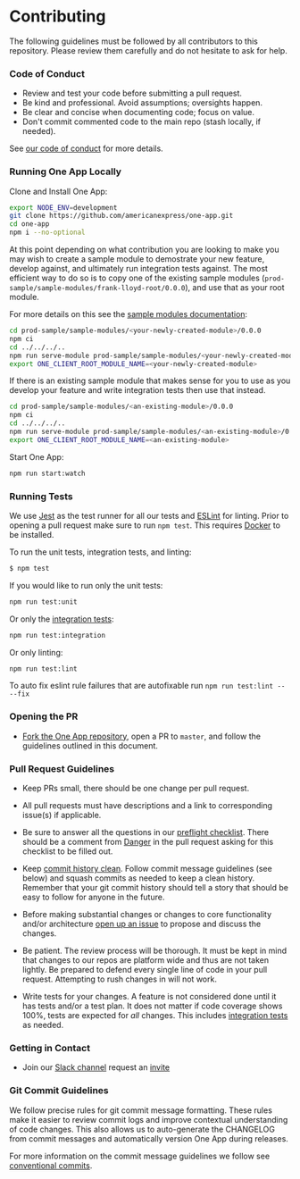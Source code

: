 # Contributing

The following guidelines must be followed by all contributors to this repository. Please review them carefully and do not hesitate to ask for help.

### Code of Conduct

* Review and test your code before submitting a pull request.
* Be kind and professional. Avoid assumptions; oversights happen.
* Be clear and concise when documenting code; focus on value.
* Don't commit commented code to the main repo (stash locally, if needed).

See [our code of conduct](./CODE_OF_CONDUCT.md) for more details.

### Running One App Locally

Clone and Install One App:

```bash
export NODE_ENV=development
git clone https://github.com/americanexpress/one-app.git
cd one-app
npm i --no-optional
```

At this point depending on what contribution you are looking to make you may wish to create a
sample module to demostrate your new feature, develop against, and ultimately run integration tests
against. The most efficient way to do so is to copy one of the existing sample modules
(`prod-sample/sample-modules/frank-lloyd-root/0.0.0`), and use that as your root module.

For more details on this see the [sample modules documentation](./prod-sample/README.md):

```bash
cd prod-sample/sample-modules/<your-newly-created-module>/0.0.0
npm ci
cd ../../../..
npm run serve-module prod-sample/sample-modules/<your-newly-created-module>/0.0.0
export ONE_CLIENT_ROOT_MODULE_NAME=<your-newly-created-module>
```

If there is an existing sample module that makes sense for you to use as you develop your feature
and write integration tests then use that instead.

```bash
cd prod-sample/sample-modules/<an-existing-module>/0.0.0
npm ci
cd ../../../..
npm run serve-module prod-sample/sample-modules/<an-existing-module>/0.0.0
export ONE_CLIENT_ROOT_MODULE_NAME=<an-existing-module>
```

Start One App:

```bash
npm run start:watch
```

### Running Tests

We use [Jest](https://jestjs.io/) as the test runner for all our tests and [ESLint](https://eslint.org/)
for linting. Prior to opening a pull request make sure to run `npm test`. This requires
[Docker](https://docs.docker.com/engine/installation/) to be installed.

To run the unit tests, integration tests, and linting:
```bash
$ npm test
```

If you would like to run only the unit tests:
```bash
npm run test:unit
```

Or only the [integration tests](./__tests__/integration/README.md):
```bash
npm run test:integration
```

Or only linting:
```bash
npm run test:lint
```

To auto fix eslint rule failures that are autofixable run `npm run test:lint -- --fix`

### Opening the PR

* [Fork the One App repository](https://github.com/americanexpress/one-app/fork), open a PR to `master`, and follow the guidelines outlined in this document.

### Pull Request Guidelines

* Keep PRs small, there should be one change per pull request.

* All pull requests must have descriptions and a link to corresponding issue(s) if applicable.

* Be sure to answer all the questions in our [preflight checklist](./scripts/dangers/preflight-checklist.js). There should be a comment from [Danger](https://danger.systems/js/) in the pull request asking for this checklist to be filled out.

* Keep [commit history clean](https://americanexpress.io/on-the-importance-of-commit-messages/). Follow commit message guidelines (see below) and squash commits as needed to keep a clean history. Remember that your git commit history should tell a story that should be easy to follow for anyone in the future.

* Before making substantial changes or changes to core functionality and/or architecture [open up an issue](https://github.com/americanexpress/one-app/issues/new) to propose and discuss the changes.

* Be patient. The review process will be thorough. It must be kept in mind that changes to our repos are platform wide and thus are not taken lightly. Be prepared to defend every single line of code in your pull request. Attempting to rush changes in will not work.

* Write tests for your changes. A feature is not considered done until it has tests and/or a test plan. It does not matter if code coverage shows 100%, tests are expected for *all* changes. This includes [integration tests](./__tests__/integration/README.md) as needed.

### Getting in Contact

- Join our [Slack channel](https://one-amex.slack.com) request an [invite](https://join.slack.com/t/one-amex/shared_invite/enQtOTA0MzEzODExODEwLTlmYzI1Y2U2ZDEwNWJjOTAxYTlmZTYzMjUyNzQyZTdmMWIwZGJmZDM2MDZmYzVjMDk5OWU4OGIwNjJjZWRhMjY)

### Git Commit Guidelines

We follow precise rules for git commit message formatting. These rules make it easier to review commit logs and improve contextual understanding of code changes. This also allows us to auto-generate the CHANGELOG from commit messages and automatically version One App during releases.

For more information on the commit message guidelines we follow see [conventional commits](https://www.conventionalcommits.org/en/v1.0.0/).
